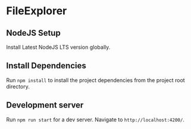 # FileExplorer

## NodeJS Setup

Install Latest NodeJS LTS version globally.

## Install Dependencies

Run `npm install` to install the project dependencies from the project root directory.

## Development server

Run `npm run start` for a dev server. Navigate to `http://localhost:4200/`.
